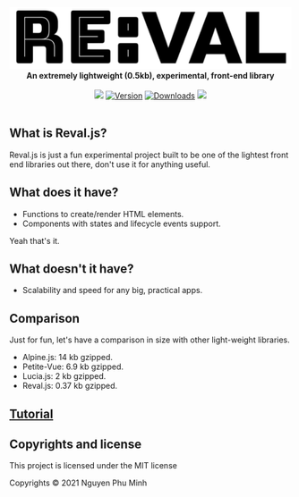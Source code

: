 <div align="center">
	<br/>
	<img src="./assets/logo.png"/>
	<br/>
	<div><b>An extremely lightweight (0.5kb), experimental, front-end library </b></div>
	<br/>
	<a href="https://github.com/nguyenphuminh/reval/blob/master/LICENSE.md"><img src="https://img.shields.io/badge/license-MIT-orange.svg"/></a>
	<a href="https://www.npmjs.com/package/revaljs"><img src="https://img.shields.io/npm/v/revaljs.svg?sanitize=true" alt="Version"></a>
	<a href="https://npmcharts.com/compare/revaljs"><img src="https://img.shields.io/npm/dm/revaljs.svg?sanitize=true" alt="Downloads"></a>
	<a href="https://github.com/nguyenphuminh/reval/blob/master/.github/CONTRIBUTING.md"><img src="https://img.shields.io/badge/PRs-welcome-brightgreen.svg"></a>
</div>

<br/>

## What is Reval.js?

Reval.js is just a fun experimental project built to be one of the lightest front end libraries out there, don't use it for anything useful.

## What does it have?

* Functions to create/render HTML elements.
* Components with states and lifecycle events support.

Yeah that's it.

## What doesn't it have?

* Scalability and speed for any big, practical apps.

## Comparison

Just for fun, let's have a comparison in size with other light-weight libraries.

* Alpine.js: 14 kb gzipped.
* Petite-Vue: 6.9 kb gzipped.
* Lucia.js: 2 kb gzipped.
* Reval.js: 0.37 kb gzipped.

## [Tutorial](tutorial.md)

## Copyrights and license

This project is licensed under the MIT license

Copyrights © 2021 Nguyen Phu Minh
